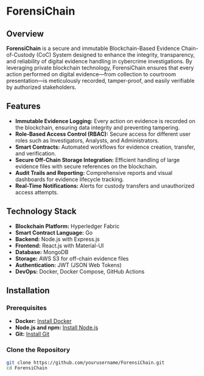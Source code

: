 # ForensiChain

## Overview

**ForensiChain** is a secure and immutable Blockchain-Based Evidence Chain-of-Custody (CoC) System designed to enhance the integrity, transparency, and reliability of digital evidence handling in cybercrime investigations. By leveraging private blockchain technology, ForensiChain ensures that every action performed on digital evidence—from collection to courtroom presentation—is meticulously recorded, tamper-proof, and easily verifiable by authorized stakeholders.

## Features

- **Immutable Evidence Logging:** Every action on evidence is recorded on the blockchain, ensuring data integrity and preventing tampering.
- **Role-Based Access Control (RBAC):** Secure access for different user roles such as Investigators, Analysts, and Administrators.
- **Smart Contracts:** Automated workflows for evidence creation, transfer, and verification.
- **Secure Off-Chain Storage Integration:** Efficient handling of large evidence files with secure references on the blockchain.
- **Audit Trails and Reporting:** Comprehensive reports and visual dashboards for evidence lifecycle tracking.
- **Real-Time Notifications:** Alerts for custody transfers and unauthorized access attempts.

## Technology Stack

- **Blockchain Platform:** Hyperledger Fabric
- **Smart Contract Language:** Go
- **Backend:** Node.js with Express.js
- **Frontend:** React.js with Material-UI
- **Database:** MongoDB
- **Storage:** AWS S3 for off-chain evidence files
- **Authentication:** JWT (JSON Web Tokens)
- **DevOps:** Docker, Docker Compose, GitHub Actions

## Installation

### Prerequisites

- **Docker:** [Install Docker](https://docs.docker.com/get-docker/)
- **Node.js and npm:** [Install Node.js](https://nodejs.org/en/download/)
- **Git:** [Install Git](https://git-scm.com/book/en/v2/Getting-Started-Installing-Git)

### Clone the Repository

```bash
git clone https://github.com/yourusername/ForensiChain.git
cd ForensiChain
